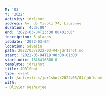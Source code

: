 ```yaml
---
M: '03'
Y: '2022'
activity: jdr1shot
address: Av. de Tivoli 74, Lausanne
duration: '4:30:00'
end: '2022-03-04T23:30:00+01:00'
inscription: 5 places
isodate: '2022-03-04'
location: Sévelin
path: 2022/03/2022-03-04-jdr1shot.md
start: '2022-03-04T19:00:00+01:00'
start-unix: 1646416800.0
template: jdr1shot
title: JDR1Shot
type: event
url: /activities/jdr1shot/2022/03/04/jdr1shot
with:
- Olivier Keshavjee
---
```

